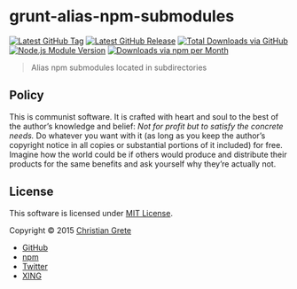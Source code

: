 # grunt-alias-npm-submodules

[![Latest GitHub Tag](https://img.shields.io/github/tag/ChristianGrete/grunt-alias-npm-submodules.svg)](https://github.com/ChristianGrete/grunt-alias-npm-submodules/tags)
[![Latest GitHub Release](https://img.shields.io/github/release/ChristianGrete/grunt-alias-npm-submodules.svg)](https://github.com/ChristianGrete/grunt-alias-npm-submodules/releases/latest)
[![Total Downloads via GitHub](https://img.shields.io/github/downloads/ChristianGrete/grunt-alias-npm-submodules/latest/total.svg)](https://github.com/ChristianGrete/grunt-alias-npm-submodules/releases)
[![Node.js Module Version](https://img.shields.io/npm/v/grunt-alias-npm-submodules.svg)](https://www.npmjs.com/package/grunt-alias-npm-submodules)
[![Downloads via npm per Month](https://img.shields.io/npm/dm/grunt-alias-npm-submodules.svg)](https://www.npmjs.com/package/grunt-alias-npm-submodules)

> Alias npm submodules located in subdirectories

## Policy

This is communist software. It is crafted with heart and soul to the best of the author’s knowledge and belief: _Not for profit but to satisfy the concrete needs._ Do whatever you want with it (as long as you keep the author’s copyright notice in all copies or substantial portions of it included) for free. Imagine how the world could be if others would produce and distribute their products for the same benefits and ask yourself why they’re actually not.

## License

This software is licensed under [MIT License](LICENSE.md).

Copyright © 2015 [Christian Grete](https://christiangrete.com)
- [GitHub](https://github.com/ChristianGrete)
- [npm](https://www.npmjs.com/~christiangrete)
- [Twitter](https://twitter.com/ChristianGrete)
- [XING](https://www.xing.com/profile/Christian_Grete2)